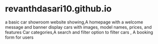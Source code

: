 # revanthdasari10.github.io
a basic car showroom website showing,A homepage with a welcome message and banner  display cars with images, model names, prices, and features Car categories,A search and filter option to filter cars , A booking form for users 

